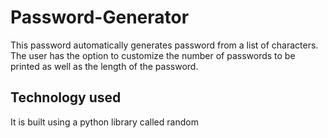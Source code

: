 # Password-Generator
This password automatically generates password from a list of characters. The user has the option to customize the number of passwords to be printed as well as the length of the password.

## Technology used
It is built using a python library called random
